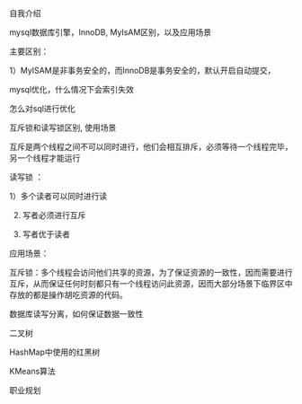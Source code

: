 自我介绍

mysql数据库引擎，InnoDB, MyIsAM区别，以及应用场景

主要区别：

1）MyISAM是非事务安全的，而InnoDB是事务安全的，默认开启自动提交，

mysql优化，什么情况下会索引失效

怎么对sql进行优化

互斥锁和读写锁区别, 使用场景

互斥是两个线程之间不可以同时进行，他们会相互排斥，必须等待一个线程完毕，另一个线程才能运行

读写锁 ： 

1）多个读者可以同时进行读

2) 写者必须进行互斥

3) 写者优于读者

应用场景：

互斥锁：多个线程会访问他们共享的资源，为了保证资源的一致性，因而需要进行互斥，从而保证任何时刻都只有一个线程访问此资源，因而大部分场景下临界区中存放的都是操作胡吃资源的代码。

数据库读写分离，如何保证数据一致性

二叉树

HashMap中使用的红黑树

KMeans算法

职业规划






